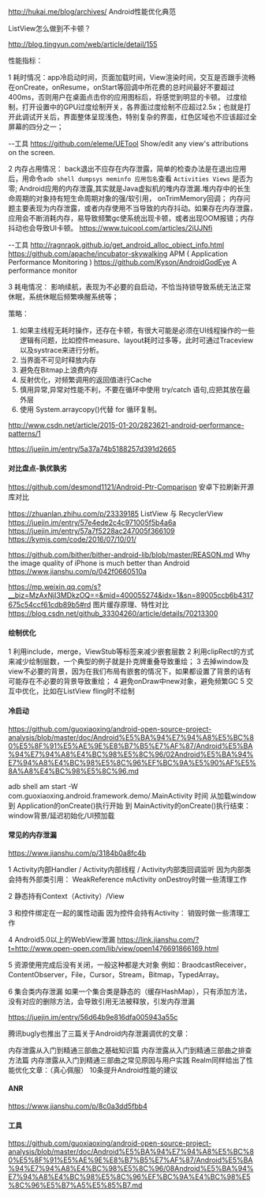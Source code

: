 http://hukai.me/blog/archives/
Android性能优化典范

ListView怎么做到不卡顿？  

http://blog.tingyun.com/web/article/detail/155

性能指标： 

1 耗时情况：app冷启动时间，页面加载时间，View渲染时间，交互是否跟手流畅
在onCreate，onResume，onStart等回调中所花费的总时间最好不要超过400ms，否则用户在桌面点击你的应用图标后，将感觉到明显的卡顿。
过度绘制，打开设置中的GPU过度绘制开关，各界面过度绘制不应超过2.5x；也就是打开此调试开关后，界面整体呈现浅色，特别复杂的界面，红色区域也不应该超过全屏幕的四分之一；

--工具
https://github.com/eleme/UETool  Show/edit any view's attributions on the screen.


2 内存占用情况：
back退出不应存在内存泄露，简单的检查办法是在退出应用后，用命令`adb shell dumpsys meminfo 应用包名`查看 `Activities Views` 是否为零;
Android应用的内存泄露,其实就是Java虚拟机的堆内存泄漏.堆内存中的长生命周期的对象持有短生命周期对象的强/软引用，
onTrimMemory回调；
内存问题主要表现为内存泄露，或者内存使用不当导致的内存抖动。如果存在内存泄露，应用会不断消耗内存，易导致频繁gc使系统出现卡顿，或者出现OOM报错；内存抖动也会导致UI卡顿。
https://www.tuicool.com/articles/2iUJNfi 

--工具
http://ragnraok.github.io/get_android_alloc_object_info.html 
https://github.com/apache/incubator-skywalking   APM ( Application Performance Monitoring )
https://github.com/Kyson/AndroidGodEye  A performance monitor


3 耗电情况：
影响续航，表现为不必要的自启动，不恰当持锁导致系统无法正常休眠，系统休眠后频繁唤醒系统等；

策略：
1. 如果主线程无耗时操作，还存在卡顿，有很大可能是必须在UI线程操作的一些逻辑有问题，比如控件measure、layout耗时过多等，此时可通过Traceview以及systrace来进行分析。
2. 当界面不可见时释放内存
3. 避免在Bitmap上浪费内存
4. 反射优化，对频繁调用的返回值进行Cache
5. 慎用异常,异常对性能不利，不要在循环中使用 try/catch 语句,应把其放在最外层
6. 使用 System.arraycopy()代替 for 循环复制。

http://www.csdn.net/article/2015-01-20/2823621-android-performance-patterns/1 

https://juejin.im/entry/5a37a74b5188257d391d2665 

#### 对比盘点-孰优孰劣
https://github.com/desmond1121/Android-Ptr-Comparison 安卓下拉刷新开源库对比


https://zhuanlan.zhihu.com/p/23339185 ListView 与 RecyclerView
https://juejin.im/entry/57e4ede2c4c971005f5b4a6a
https://juejin.im/entry/57a7f5228ac247005f366109
https://kymjs.com/code/2016/07/10/01/


https://github.com/bither/bither-android-lib/blob/master/REASON.md   Why the image quality of iPhone is much better than Android
https://www.jianshu.com/p/042f0660510a

https://mp.weixin.qq.com/s?__biz=MzAxNjI3MDkzOQ==&mid=400055274&idx=1&sn=89005ccb6b4317675c54ccf61cdb89b5#rd 图片缓存原理、特性对比
https://blog.csdn.net/github_33304260/article/details/70213300





#### 绘制优化
1 利用include，merge，ViewStub等标签来减少嵌套层数
2 利用clipRect的方式来减少绘制层数，一个典型的例子就是扑克牌重叠导致重绘；
3 去掉window及view不必要的背景，因为在我们布局有嵌套的情况下，如果都设置了背景的话有可能存在不必要的背景导致重绘；
4 避免onDraw中new对象，避免频繁GC
5 交互中优化，比如在ListView fling时不绘制


#### 冷启动
https://github.com/guoxiaoxing/android-open-source-project-analysis/blob/master/doc/Android%E5%BA%94%E7%94%A8%E5%BC%80%E5%8F%91%E5%AE%9E%E8%B7%B5%E7%AF%87/Android%E5%BA%94%E7%94%A8%E4%BC%98%E5%8C%96/02Android%E5%BA%94%E7%94%A8%E4%BC%98%E5%8C%96%EF%BC%9A%E5%90%AF%E5%8A%A8%E4%BC%98%E5%8C%96.md 

adb shell am start -W com.guoxiaoxing.android.framework.demo/.MainActivity 时间
从加载window 到 Application的onCreate()执行开始 到 MainActivity的onCreate()执行结束：
window背景/延迟初始化/UI预加载


#### 常见的内存泄漏
https://www.jianshu.com/p/3184b0a8fc4b

1 Activity内部Handler / Activity内部线程 / Activity内部类回调监听 
因为内部类会持有外部类引用：
WeakReference<Activity> mActivity
onDestroy时做一些清理工作

2 静态持有Context（Activity）/View

3 和控件绑定在一起的属性动画
因为控件会持有Activity：
销毁时做一些清理工作

4 Android5.0以上的WebView泄漏
https://link.jianshu.com/?t=http://www.open-open.com/lib/view/open1476691866169.html

5 资源使用完成后没有关闭，一般这种都是大对象
例如：BraodcastReceiver，ContentObserver，File，Cursor，Stream，Bitmap，TypedArray。

6 集合类内存泄漏
如果一个集合类是静态的（缓存HashMap），只有添加方法，没有对应的删除方法，会导致引用无法被释放，引发内存泄漏

https://juejin.im/entry/56d64b9e816dfa005943a55c 

腾讯bugly也推出了三篇关于Android内存泄漏调优的文章：

内存泄露从入门到精通三部曲之基础知识篇
内存泄露从入门到精通三部曲之排查方法篇
内存泄露从入门到精通三部曲之常见原因与用户实践
Realm同样给出了性能优化文章：（真心佩服）
10条提升Android性能的建议

#### ANR
https://www.jianshu.com/p/8c0a3dd5fbb4

#### 工具
https://github.com/guoxiaoxing/android-open-source-project-analysis/blob/master/doc/Android%E5%BA%94%E7%94%A8%E5%BC%80%E5%8F%91%E5%AE%9E%E8%B7%B5%E7%AF%87/Android%E5%BA%94%E7%94%A8%E4%BC%98%E5%8C%96/08Android%E5%BA%94%E7%94%A8%E4%BC%98%E5%8C%96%EF%BC%9A%E4%BC%98%E5%8C%96%E5%B7%A5%E5%85%B7.md 